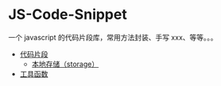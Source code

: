 # JS-Code-Snippet

一个 javascript 的代码片段库，常用方法封装、手写 xxx、等等。。。

- [代码片段](./core/snippet)
  - [本地存储（storage）](./core/snippet/storage)
- [工具函数](./core/utils)
